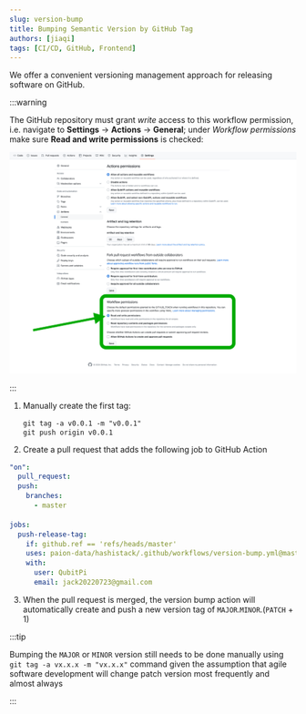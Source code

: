 ```yaml
---
slug: version-bump
title: Bumping Semantic Version by GitHub Tag
authors: [jiaqi]
tags: [CI/CD, GitHub, Frontend]
---
```


We offer a convenient versioning management approach for releasing software on GitHub.

<!--truncate-->

:::warning

The GitHub repository must grant *write* access to this workflow permission, i.e. navigate to **Settings** ->
**Actions** -> **General**; under *Workflow permissions* make sure **Read and write permissions** is checked:

![Error loading permissions.png](./permission.png)

:::

1. Manually create the first tag:

   ```shell
   git tag -a v0.0.1 -m "v0.0.1"
   git push origin v0.0.1
   ```

2. Create a pull request that adds the following job to GitHub Action

  ```yaml
  "on":
    pull_request:
    push:
      branches:
        - master

  jobs:
    push-release-tag:
      if: github.ref == 'refs/heads/master'
      uses: paion-data/hashistack/.github/workflows/version-bump.yml@master
      with:
        user: QubitPi
        email: jack20220723@gmail.com
  ```

3. When the pull request is merged, the version bump action will automatically create and push a new version tag of
   `MAJOR`.`MINOR`.(`PATCH` + 1)

:::tip

Bumping the `MAJOR` or `MINOR` version still needs to be done manually using `git tag -a vx.x.x -m "vx.x.x"` command
given the assumption that agile software development will change patch version most frequently and almost always

:::

